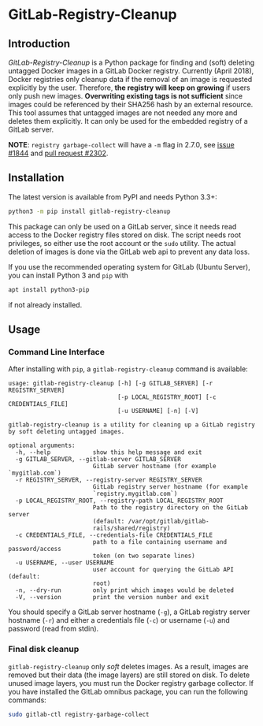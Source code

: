 # GitLab-Registry-Cleanup

## Introduction

*GitLab-Registry-Cleanup* is a Python package for finding and (soft) deleting untagged Docker images in a GitLab Docker
registry. Currently (April 2018), Docker registries only cleanup data if the removal of an image is requested explicitly
by the user. Therefore, **the registry will keep on growing** if users only push new images. **Overwriting existing tags
is not sufficient** since images could be referenced by their SHA256 hash by an external resource. This tool assumes
that untagged images are not needed any more and deletes them explicitly. It can only be used for the embedded registry
of a GitLab server.

**NOTE**: `registry garbage-collect` will have a `-m` flag in 2.7.0, see
[issue #1844](https://github.com/docker/distribution/issues/1844) and
[pull request #2302](https://github.com/docker/distribution/pull/2302).

## Installation

The latest version is available from PyPI and needs Python 3.3+:

```bash
python3 -m pip install gitlab-registry-cleanup
```

This package can only be used on a GitLab server, since it needs read access to the Docker registry files stored on
disk. The script needs root privileges, so either use the root account or the `sudo` utility. The actual deletion of
images is done via the GitLab web api to prevent any data loss.

If you use the recommended operating system for GitLab (Ubuntu Server), you can install Python 3 and `pip` with

```bash
apt install python3-pip
```

if not already installed.

## Usage

### Command Line Interface

After installing with `pip`, a `gitlab-registry-cleanup` command is available:

```
usage: gitlab-registry-cleanup [-h] [-g GITLAB_SERVER] [-r REGISTRY_SERVER]
                               [-p LOCAL_REGISTRY_ROOT] [-c CREDENTIALS_FILE]
                               [-u USERNAME] [-n] [-V]

gitlab-registry-cleanup is a utility for cleaning up a GitLab registry by soft deleting untagged images.

optional arguments:
  -h, --help            show this help message and exit
  -g GITLAB_SERVER, --gitlab-server GITLAB_SERVER
                        GitLab server hostname (for example `mygitlab.com`)
  -r REGISTRY_SERVER, --registry-server REGISTRY_SERVER
                        GitLab registry server hostname (for example
                        `registry.mygitlab.com`)
  -p LOCAL_REGISTRY_ROOT, --registry-path LOCAL_REGISTRY_ROOT
                        Path to the registry directory on the GitLab server
                        (default: /var/opt/gitlab/gitlab-
                        rails/shared/registry)
  -c CREDENTIALS_FILE, --credentials-file CREDENTIALS_FILE
                        path to a file containing username and password/access
                        token (on two separate lines)
  -u USERNAME, --user USERNAME
                        user account for querying the GitLab API (default:
                        root)
  -n, --dry-run         only print which images would be deleted
  -V, --version         print the version number and exit
```

You should specify a GitLab server hostname (`-g`), a GitLab registry server hostname (`-r`) and either a credentials
file (`-c`) or username (`-u`) and password (read from stdin).

### Final disk cleanup

`gitlab-registry-cleanup` only *soft* deletes images. As a result, images are removed but their data (the image layers)
are still stored on disk. To delete unused image layers, you must run the Docker registry garbage collector. If you have
installed the GitLab omnibus package, you can run the following commands:

```bash
sudo gitlab-ctl registry-garbage-collect
```
